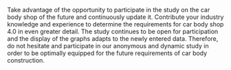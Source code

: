 Take advantage of the opportunity to participate in the study on the car body shop of the future and continuously update it. 
Contribute your industry knowledge and experience to determine the requirements for car body shop 4.0 in even greater detail. The study continues to be open for participation and the display of the graphs adapts to the newly entered data. 
Therefore, do not hesitate and participate in our anonymous and dynamic study in order to be optimally equipped for the future requirements of car body construction.
